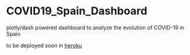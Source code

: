 # COVID19_Spain_Dashboard
plotly/dash powered dashboard to analyze the evolution of COVID-19 in Spain


to be deployed soon in [heroku](https://www.heroku.com/)
